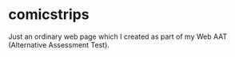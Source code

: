 # comicstrips
Just an ordinary web page which I created as part of my Web AAT (Alternative Assessment Test). 

